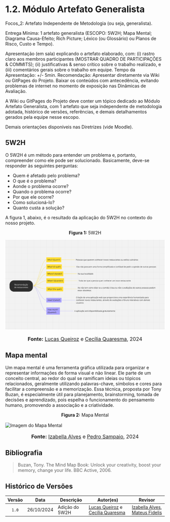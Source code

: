 # 1.2. Módulo Artefato Generalista

Focos_2: Artefato Independente de Metodologia (ou seja, generalista).

Entrega Mínima: 1 artefato generalista (ESCOPO: 5W2H; Mapa Mental; Diagrama Causa-Efeito; Rich Picture; Léxico (ou Glossário) ou Planos de Risco, Custo e Tempo).

Apresentação (em sala) explicando o artefato elaborado, com: (i) rastro claro aos membros participantes (MOSTRAR QUADRO DE PARTICIPAÇÕES & COMMITS); (ii) justificativas & senso crítico sobre o trabalho realizado, e (iii) comentários gerais sobre o trabalho em equipe. Tempo da Apresentação: +/- 5min. Recomendação: Apresentar diretamente via Wiki ou GitPages do Projeto. Baixar os conteúdos com antecedência, evitando problemas de internet no momento de exposição nas Dinâmicas de Avaliação.

A Wiki ou GitPages do Projeto deve conter um tópico dedicado ao Módulo Artefato Generalista, com 1 artefato que seja independente de metodologia adotada, histórico de versões, referências, e demais detalhamentos gerados pela equipe nesse escopo.

Demais orientações disponíveis nas Diretrizes (vide Moodle).



## 5W2H

O 5W2H é um método para entender um problema e, portanto, compreender como ele pode ser solucionado. Basicamente, deve-se responder às seguintes perguntas:

- Quem é afetado pelo problema?
- O que é o problema?
- Aonde o problema ocorre?
- Quando o problema ocorre?
- Por que ele ocorre?
- Como solucioná-lo?
- Quanto custa a solução?

A figura 1, abaixo, é o resultado da aplicação do 5W2H no contexto do nosso projeto.

<p style="text-align: center"><b>Figura 1:</b> 5W2H</p>
<img src="https://raw.githubusercontent.com/UnBArqDsw2024-2/2024.2_G10_Recomendacao_Entrega_01/main/docs/imagens/5w2h.png" alt="Imagem do 5w2h" >
<font size="3"><p style="text-align: center"><b>Fonte:</b> <a href="https://github.com/lucasqueiroz23">Lucas Queiroz</a> e <a href="https://github.com/cqcoding">Cecília Quaresma</a>, 2024</p></font>

## Mapa mental

Um mapa mental é uma ferramenta gráfica utilizada para organizar e representar informações de forma visual e não linear. Ele parte de um conceito central, ao redor do qual se ramificam ideias ou tópicos relacionados, geralmente utilizando palavras-chave, símbolos e cores para facilitar a compreensão e a memorização. Essa técnica, proposta por Tony Buzan, é especialmente útil para planejamento, brainstorming, tomada de decisões e aprendizado, pois espelha o funcionamento do pensamento humano, promovendo a associação e a criatividade.

<p style="text-align: center"><b>Figura 2:</b> Mapa Mental</p>
<img src="" alt="Imagem do Mapa Mental" >
<font size="3"><p style="text-align: center"><b>Fonte:</b> <a href="https://github.com/izabellaalves">Izabella Alves</a> e <a href="https://github.com/PedroSampaioDias">Pedro Sampaio</a>, 2024</p></font>

## Bibliografia

> Buzan, Tony. The Mind Map Book: Unlock your creativity, boost your memory, change your life. BBC Active, 2006.
>

## Histórico de Versões

|Versão|Data|Descrição|Autor(es)|Revisor|
|:----:|----|---------|-----|:-------:|
|`1.0`|26/10/2024|Adição do 5W2H|[Lucas Queiroz](https://github.com/lucasqueiroz23) e [Cecília Quaresma](https://github.com/cqcoding)|[Izabella Alves](https://github.com/izabellaalves), [Mateus Fidelis](https://github.com/MatsFidelis)|
